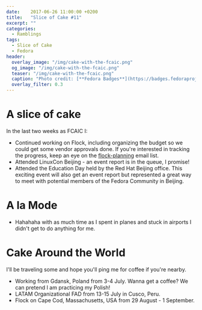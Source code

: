 ```yaml
---
date:    2017-06-26 11:00:00 +0200
title:   "Slice of Cake #11"
excerpt: ""
categories:
  - Ramblings
tags:
  - Slice of Cake
  - Fedora
header:
  overlay_image: "/img/cake-with-the-fcaic.png"
  og_image: "/img/cake-with-the-fcaic.png"
  teaser: "/img/cake-with-the-fcaic.png"
  caption: "Photo credit: [**Fedora Badges**](https://badges.fedoraproject.org/badge/its-a-cake-thing)"
  overlay_filter: 0.3
---
```


# A slice of cake

In the last two weeks as FCAIC I:

- Continued working on Flock, including organizing the budget so we could get some vendor approvals done.  If you're interested in tracking the progress, keep an eye on the [flock-planning](https://lists.fedoraproject.org/archives/list/flock-planning@lists.fedoraproject.org/) email list.
- Attended LinuxCon Beijing - an event report is in the queue, I promise!
- Attended the Education Day held by the Red Hat Beijing office.  This exciting event will also get an event report but represented a great way to meet with potential members of the Fedora Community in Beijing.

# A la Mode

- Hahahaha with as much time as I spent in planes and stuck in airports I didn't get to do anything for me.

# Cake Around the World

I'll be traveling some and hope you'll ping me for coffee if you're nearby.

- Working from Gdansk, Poland from 3-4 July.  Wanna get a coffee?  We can pretend I am practicing my Polish!
- LATAM Organizational FAD from 13-15 July in Cusco, Peru.
- Flock on Cape Cod, Massachusetts, USA from 29 August - 1 September.
